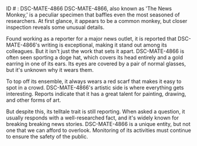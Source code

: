 ID # : DSC-MATE-4866
DSC-MATE-4866, also known as 'The News Monkey,' is a peculiar specimen that baffles even the most seasoned of researchers. At first glance, it appears to be a common monkey, but closer inspection reveals some unusual details.

Found working as a reporter for a major news outlet, it is reported that DSC-MATE-4866's writing is exceptional, making it stand out among its colleagues. But it isn't just the work that sets it apart. DSC-MATE-4866 is often seen sporting a doge hat, which covers its head entirely and a gold earring in one of its ears. Its eyes are covered by a pair of normal glasses, but it's unknown why it wears them.

To top off its ensemble, it always wears a red scarf that makes it easy to spot in a crowd. DSC-MATE-4866's artistic side is where everything gets interesting. Reports indicate that it has a great talent for painting, drawing, and other forms of art.

But despite this, its telltale trait is still reporting. When asked a question, it usually responds with a well-researched fact, and it's widely known for breaking breaking news stories. DSC-MATE-4866 is a unique entity, but not one that we can afford to overlook. Monitoring of its activities must continue to ensure the safety of the public.